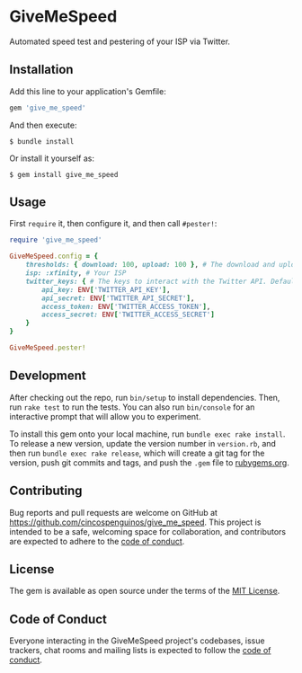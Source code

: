 # GiveMeSpeed

Automated speed test and pestering of your ISP via Twitter.

## Installation

Add this line to your application's Gemfile:

```ruby
gem 'give_me_speed'
```

And then execute:

    $ bundle install

Or install it yourself as:

    $ gem install give_me_speed

## Usage

First `require` it, then configure it, and then call `#pester!`:

```ruby
require 'give_me_speed'

GiveMeSpeed.config = {
	thresholds: { download: 100, upload: 100 }, # The download and upload speeds you're paying for in bits per second. This is required
	isp: :xfinity, # Your ISP
	twitter_keys: { # The keys to interact with the Twitter API. Defaults to environment vars below
		api_key: ENV['TWITTER_API_KEY'],
        api_secret: ENV['TWITTER_API_SECRET'],
        access_token: ENV['TWITTER_ACCESS_TOKEN'],
        access_secret: ENV['TWITTER_ACCESS_SECRET']
	}
}

GiveMeSpeed.pester!
```

## Development

After checking out the repo, run `bin/setup` to install dependencies. Then, run `rake test` to run the tests. You can also run `bin/console` for an interactive prompt that will allow you to experiment.

To install this gem onto your local machine, run `bundle exec rake install`. To release a new version, update the version number in `version.rb`, and then run `bundle exec rake release`, which will create a git tag for the version, push git commits and tags, and push the `.gem` file to [rubygems.org](https://rubygems.org).

## Contributing

Bug reports and pull requests are welcome on GitHub at https://github.com/cincospenguinos/give_me_speed. This project is intended to be a safe, welcoming space for collaboration, and contributors are expected to adhere to the [code of conduct](https://github.com/cincospenguinos/give_me_speed/blob/main/CODE_OF_CONDUCT.md).

## License

The gem is available as open source under the terms of the [MIT License](https://opensource.org/licenses/MIT).

## Code of Conduct

Everyone interacting in the GiveMeSpeed project's codebases, issue trackers, chat rooms and mailing lists is expected to follow the [code of conduct](https://github.com/cincospenguinos/give_me_speed/blob/main/CODE_OF_CONDUCT.md).
